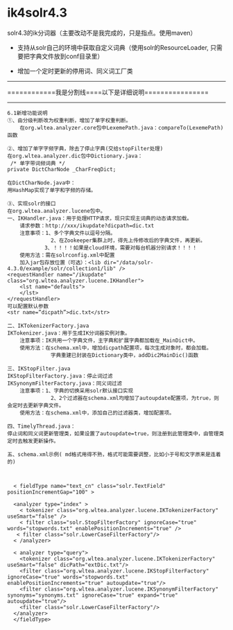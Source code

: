 ik4solr4.3
==========

solr4.3的ik分词器（主要改动不是我完成的，只是指点。使用maven）


- 支持从solr自己的环境中获取自定义词典（使用solr的ResourceLoader, 只需要把字典文件放到conf目录里）

- 增加一个定时更新的停用词、同义词工厂类


----------

============我是分割线====以下是详细说明================

----------


	6.1新增功能说明
	①、由分级判断改为权重判断，增加了单字权重判断。 
		在org.wltea.analyzer.core包中LexemePath.java：compareTo(LexemePath)函数

	②、增加了单字字频字典，除去了停止字典(交给stopFilter处理)
	在org.wltea.analyzer.dic包中Dictionary.java：
	 /* 单字带词频词典 */
	private DictCharNode _CharFreqDict;
	
	在DictCharNode.java中：
	用HashMap实现了单字和字频的存储。

	③、实现solr的接口
	在org.wltea.analyzer.lucene包中。
	一、IKHandler.java：用于处理HTTP请求，现只实现主词典的动态请求加载。
		请求参数：http://xxx/ikupdate?dicpath=dic.txt
		注意事项：1、多个字典文件以逗号分隔。
				  2、在Zookeeper集群上时，得先上传修改后的字典文件，再更新。
				3、！！！！如果是cloud环境，需要对每台机器分别请求！！！！
		使用方法：需在solrconfig.xml中配置
		加入jar包存放位置（可选）：<lib dir="/data/solr-4.3.0/example/solr/collection1/lib" />
	<requestHandler name="/ikupdate" class="org.wltea.analyzer.lucene.IKHandler">
     	<lst name="defaults">
     	</lst> 
  	</requestHandler>
	可以配置默认参数
	<str name=”dicpath”>dic.txt</str>
	
	二、IKTokenizerFactory.java
	IKTokenizer.java：用于生成IK分词器实例对象。
		注意事项：IK共用一个字典文件，主字典和扩展字典都加载在_MainDict中。
		使用方法：在schema.xml中，增加dicpath配置项，每次生成对象时，都会加载。
				  字典重建已封装在Dictionary类中，addDic2MainDic()函数

	三、IKStopFilter.java
	IKStopFilterFactory.java：停止词过滤
	IKSynonymFilterFactory.java：同义词过滤
		注意事项：1、字典的切换采用solr默认接口实现
				  2、2个过滤器在schema.xml均增加了autoupdate配置项，为true，则						会定时去更新字典文件。
		使用方法：在schema.xml中，添加自己的过滤器类，增加配置项。

	四、TimelyThread.java：
	停止词和同义词更新管理类，如果设置了autoupdate=true，则注册到此管理类中，由管理类定时去触发更新操作。
	
	五、schema.xml示例( md格式用得不熟，格式可能需要调整，比如小于号和文字原来是连着的)



      < fieldType name="text_cn" class="solr.TextField" positionIncrementGap="100" >        
   
      <analyzer type="index" >       
        < tokenizer class="org.wltea.analyzer.lucene.IKTokenizerFactory" useSmart="false" />
        < filter class="solr.StopFilterFactory" ignoreCase="true" words="stopwords.txt" enablePositionIncrements="true" />
       < filter class="solr.LowerCaseFilterFactory"/>
      < /analyzer>

      < analyzer type="query">
        <tokenizer class="org.wltea.analyzer.lucene.IKTokenizerFactory" useSmart="false" dicPath="extDic.txt"/>
        <filter class="org.wltea.analyzer.lucene.IKStopFilterFactory" ignoreCase="true" words="stopwords.txt" enablePositionIncrements="true" autoupdate="true"/>
		<filter class="org.wltea.analyzer.lucene.IKSynonymFilterFactory" synonyms="synonyms.txt" ignoreCase="true" expand="true" autoupdate="true"/>
        <filter class="solr.LowerCaseFilterFactory"/>
      </analyzer>
      </fieldType>
